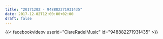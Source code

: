 ```yaml
---
title: "20171202 - 948882271931435"
date: 2017-12-02T12:00:00+02:00
draft: false
---
```


{{< facebookvideov userid="ClareRadelMusic" id="948882271931435" >}}